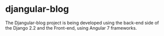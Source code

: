 # djangular-blog
The Djangular-blog project is being developed using the back-end side of the Django 2.2 and the Front-end, using Angular 7 frameworks.
